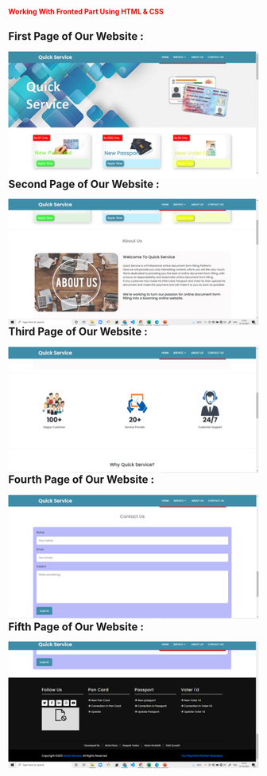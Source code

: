 <span style="color:red">**Working With Fronted Part Using HTML & CSS**</span>               
## First Page of Our Website :
<img src="Slide1.PNG"
     alt="output"
     style="float: left; margin-right: 10px;" />
     
## Second Page of Our Website :
<img src="Slide2.png"
     alt="output"
     style="float: left; margin-right: 10px;" />
## Third Page of Our Website :
<img src="Slide3.png"
     alt="output"
     style="float: left; margin-right: 10px;" />
## Fourth Page of Our Website :
<img src="Slide4.png"
     alt="output"
     style="float: left; margin-right: 10px;" />
## Fifth Page of Our Website :
<img src="Slide5.png"
     alt="output"
     style="float: left; margin-right: 10px;" />
